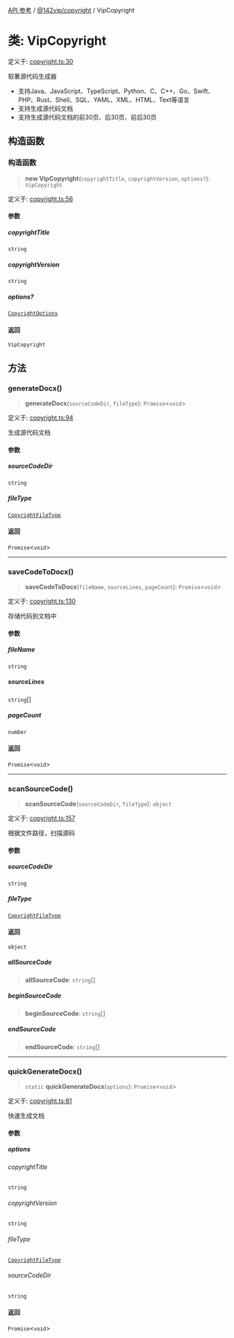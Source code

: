 [API 参考](../wiki/Home) / [@142vip/copyright](../wiki/@142vip.copyright) / VipCopyright

# 类: VipCopyright

定义于: [copyright.ts:30](https://github.com/142vip/core-x/blob/567cadf3a9f5104aada595325cfb94d08a88f92f/packages/copyright/src/copyright.ts#L30)

软著源代码生成器
- 支持Java、JavaScript、TypeScript、Python、C、C++、Go、Swift、PHP、Rust、Shell、SQL、YAML、XML、HTML、Text等语言
- 支持生成源代码文档
- 支持生成源代码文档的前30页、后30页、前后30页

## 构造函数

### 构造函数

> **new VipCopyright**(`copyrightTitle`, `copyrightVersion`, `options?`): `VipCopyright`

定义于: [copyright.ts:56](https://github.com/142vip/core-x/blob/567cadf3a9f5104aada595325cfb94d08a88f92f/packages/copyright/src/copyright.ts#L56)

#### 参数

##### copyrightTitle

`string`

##### copyrightVersion

`string`

##### options?

[`CopyrightOptions`](../wiki/@142vip.copyright.%E6%8E%A5%E5%8F%A3.CopyrightOptions)

#### 返回

`VipCopyright`

## 方法

### generateDocx()

> **generateDocx**(`sourceCodeDir`, `fileType`): `Promise`\<`void`\>

定义于: [copyright.ts:94](https://github.com/142vip/core-x/blob/567cadf3a9f5104aada595325cfb94d08a88f92f/packages/copyright/src/copyright.ts#L94)

生成源代码文档

#### 参数

##### sourceCodeDir

`string`

##### fileType

[`CopyrightFileType`](../wiki/@142vip.copyright.%E6%9E%9A%E4%B8%BE.CopyrightFileType)

#### 返回

`Promise`\<`void`\>

***

### saveCodeToDocx()

> **saveCodeToDocx**(`fileName`, `sourceLines`, `pageCount`): `Promise`\<`void`\>

定义于: [copyright.ts:130](https://github.com/142vip/core-x/blob/567cadf3a9f5104aada595325cfb94d08a88f92f/packages/copyright/src/copyright.ts#L130)

存储代码到文档中

#### 参数

##### fileName

`string`

##### sourceLines

`string`[]

##### pageCount

`number`

#### 返回

`Promise`\<`void`\>

***

### scanSourceCode()

> **scanSourceCode**(`sourceCodeDir`, `fileType`): `object`

定义于: [copyright.ts:157](https://github.com/142vip/core-x/blob/567cadf3a9f5104aada595325cfb94d08a88f92f/packages/copyright/src/copyright.ts#L157)

根据文件路径，扫描源码

#### 参数

##### sourceCodeDir

`string`

##### fileType

[`CopyrightFileType`](../wiki/@142vip.copyright.%E6%9E%9A%E4%B8%BE.CopyrightFileType)

#### 返回

`object`

##### allSourceCode

> **allSourceCode**: `string`[]

##### beginSourceCode

> **beginSourceCode**: `string`[]

##### endSourceCode

> **endSourceCode**: `string`[]

***

### quickGenerateDocx()

> `static` **quickGenerateDocx**(`options`): `Promise`\<`void`\>

定义于: [copyright.ts:81](https://github.com/142vip/core-x/blob/567cadf3a9f5104aada595325cfb94d08a88f92f/packages/copyright/src/copyright.ts#L81)

快速生成文档

#### 参数

##### options

###### copyrightTitle

`string`

###### copyrightVersion

`string`

###### fileType

[`CopyrightFileType`](../wiki/@142vip.copyright.%E6%9E%9A%E4%B8%BE.CopyrightFileType)

###### sourceCodeDir

`string`

#### 返回

`Promise`\<`void`\>
